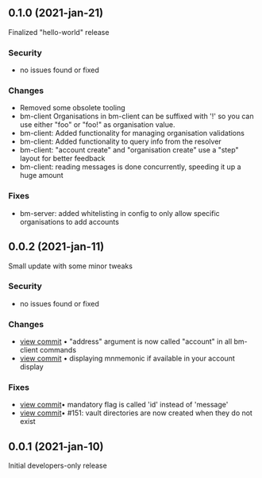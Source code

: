 ## 0.1.0 (2021-jan-21) 

Finalized "hello-world" release

### Security
- no issues found or fixed

### Changes
- Removed some obsolete tooling
- bm-client Organisations in bm-client can be suffixed with '!' so you can use either "foo" or "foo!" as organisation value.
- bm-client: Added functionality for managing organisation validations 
- bm-client: Added functionality to query info from the resolver 
- bm-client: "account create" and "organisation create" use a "step" layout for better feedback
- bm-client: reading messages is done concurrently, speeding it up a huge amount 

### Fixes
- bm-server: added whitelisting in config to only allow specific organisations to add accounts



## 0.0.2 (2021-jan-11)

Small update with some minor tweaks

### Security
-  no issues found or fixed

### Changes
- <a href="http://github.com/bitmaelum/bitmaelum-suite/commit/5ec838bca10fc0a898f76702230c29fb732719a4">view commit</a> &bull; "address" argument is now called "account" in all bm-client commands</li>
- <a href="http://github.com/bitmaelum/bitmaelum-suite/commit/945b7cfb997ac818b409d6b420e1634be0ddc0be">view commit</a> &bull; displaying mnmemonic if available in your account display</li>

### Fixes
- <a href="http://github.com/bitmaelum/bitmaelum-suite/commit/d7fd2281a96d4291d8b37c4e37bbeae9790df247">view commit</a>&bull; mandatory flag is called 'id' instead of 'message'</li>
- <a href="http://github.com/bitmaelum/bitmaelum-suite/commit/88ecab97d09aa5b912e12ea48693d1c1ccf7625d">view commit</a>&bull; #151: vault directories are now created when they do not exist</li> 



## 0.0.1 (2021-jan-10)

Initial developers-only release
